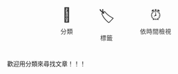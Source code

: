 <style>
.nav-button-container {
  display: flex;
  gap: 40px;
  justify-content: center;
  margin: 30px 0;
  flex-wrap: wrap;
}

.nav-btn {
  display: flex;
  flex-direction: column;
  align-items: center;
  text-decoration: none;
  color: #333333;
  transition: all 0.3s ease;
  padding: 10px;
}

.nav-btn:hover {
  color: #666666;
  transform: translateY(-3px);
}

.nav-btn .icon {
  font-size: 32px;
  margin-bottom: 8px;
  transition: all 0.3s ease;
}

.nav-btn .text {
  font-size: 14px;
  font-weight: 500;
  letter-spacing: 0.5px;
}

.nav-btn:hover .icon {
  transform: scale(1.1);
}
</style>

<div class="nav-button-container">
  <a href="../categories" class="nav-btn">
    <span class="icon">📂</span>
    <span class="text">分類</span>
  </a>
  <a href="../tags" class="nav-btn">
    <span class="icon">🏷️</span>
    <span class="text">標籤</span>
  </a>
  <a href="../archives" class="nav-btn">
    <span class="icon">⏰</span>
    <span class="text">依時間檢視</span>
  </a>
</div>


歡迎用分類來尋找文章！！！